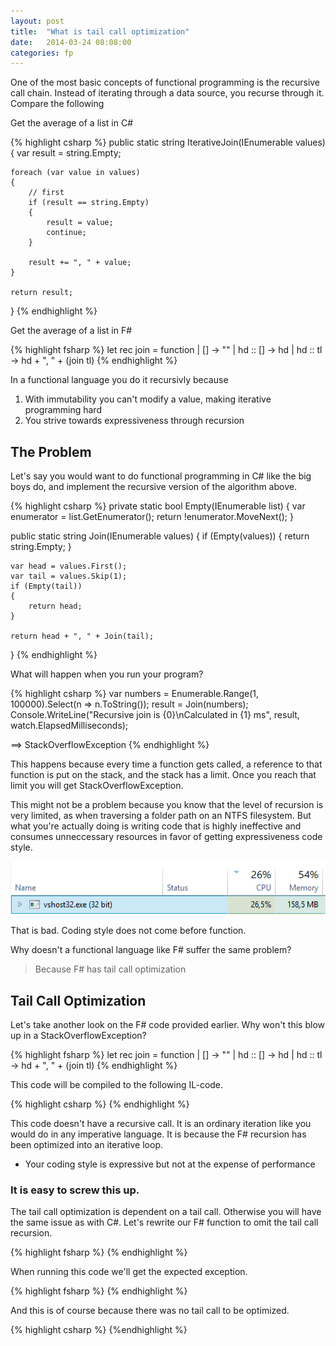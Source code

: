 ```yaml
---
layout: post
title:  "What is tail call optimization"
date:   2014-03-24 08:08:00
categories: fp
---
```


One of the most basic concepts of functional programming is the recursive call chain. Instead of iterating through a data source, you recurse through it. Compare the following

Get the average of a list in C#

{% highlight csharp %}
public static string IterativeJoin(IEnumerable<string> values)
{
    var result = string.Empty;

    foreach (var value in values)
    {
        // first
        if (result == string.Empty)
        {
            result = value;
            continue;
        }

        result += ", " + value;
    }

    return result;
}
{% endhighlight %}

Get the average of a list in F#

{% highlight fsharp %}
let rec join = function
    | [] -> "" 
    | hd :: [] -> hd
    | hd :: tl -> hd + ", " + (join tl)
{% endhighlight %}

In a functional language you do it recursivly because
1. With immutability you can't modify a value, making iterative programming hard
2. You strive towards expressiveness through recursion

The Problem
-----------
Let's say you would want to do functional programming in C# like the big boys do, and implement the recursive version of the algorithm above.

{% highlight csharp %}
private static bool Empty(IEnumerable<string> list)
{
    var enumerator = list.GetEnumerator();
    return !enumerator.MoveNext();
}

public static string Join(IEnumerable<string> values)
{
    if (Empty(values))
    {
        return string.Empty;
    }

    var head = values.First();
    var tail = values.Skip(1);
    if (Empty(tail))
    {
        return head;
    }

    return head + ", " + Join(tail);
}
{% endhighlight %}

What will happen when you run your program?

{% highlight csharp %}
var numbers = Enumerable.Range(1, 100000).Select(n => n.ToString());
result = Join(numbers);
Console.WriteLine("Recursive join is {0}\nCalculated in {1} ms", result, watch.ElapsedMilliseconds);

==> StackOverflowException
{% endhighlight %}

This happens because every time a function gets called, a reference to that function is put on the stack, and the stack has a limit. Once you reach that limit you will get StackOverflowException.

This might not be a problem because you know that the level of recursion is very limited, as when traversing a folder path on an NTFS filesystem. But what you're actually doing is writing code that is highly ineffective and consumes unneccessary resources in favor of getting expressiveness code style.

![Resource consumption of recursive function in C#](/assets/posts/2014-03-24-tail-call-optimization/resources.png)

That is bad. Coding style does not come before function.

Why doesn't a functional language like F# suffer the same problem?
> Because F# has tail call optimization

Tail Call Optimization
----------------------
Let's take another look on the F# code provided earlier. Why won't this blow up in a StackOverflowException?

{% highlight fsharp %}
let rec join = function
    | [] -> "" 
    | hd :: [] -> hd
    | hd :: tl -> hd + ", " + (join tl)
{% endhighlight %}

This code will be compiled to the following IL-code.

{% highlight csharp %}
{% endhighlight %}

This code doesn't have a recursive call. It is an ordinary iteration like you would do in any imperative language. It is because the F# recursion has been optimized into an iterative loop.
* Your coding style is expressive but not at the expense of performance

### It is easy to screw this up.

The tail call optimization is dependent on a tail call. Otherwise you will have the same issue as with C#. Let's rewrite our F# function to omit the tail call recursion.

{% highlight fsharp %}
{% endhighlight %}

When running this code we'll get the expected exception.

{% highlight fsharp %}
{% endhighlight %}

And this is of course because there was no tail call to be optimized.

{% highlight csharp %}
{%endhighlight %}
